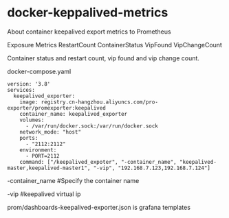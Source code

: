 # docker-keppalived-metrics
About container keepalived export metrics to Prometheus

Exposure Metrics RestartCount ContainerStatus VipFound VipChangeCount 

Container status and restart count, vip found and vip change count.


docker-compose.yaml
```
version: '3.8'
services:
  keepalived_exporter:
    image: registry.cn-hangzhou.aliyuncs.com/pro-exporter/promexporter:keepalived
    container_name: keepalived_exporter
    volumes:
      - /var/run/docker.sock:/var/run/docker.sock
    network_mode: "host"
    ports:
      - "2112:2112"
    environment:
      - PORT=2112
    command: ["/keepalived_expoter", "-container_name", "keepalived-master,keepalived-master1", "-vip", "192.168.7.123,192.168.7.124"]
```
-container_name #Specify the container name

-vip #keepalived virtual ip


prom/dashboards-keepalived-exporter.json is grafana templates
